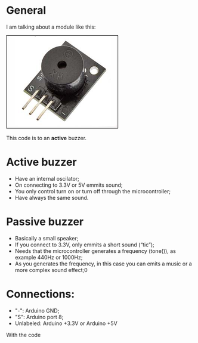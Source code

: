 # General

I am talking about a module like this:

![buzzer module](buzzer-module.jpg)

This code is to an **active** buzzer.


# Active buzzer

- Have an internal oscilator;
- On connecting to 3.3V or 5V emmits sound;
- You only control turn on or turn off through the microcontroller;
- Have always the same sound.


# Passive buzzer

- Basically a small speaker;
- If you connect to 3.3V, only emmits a short sound (“tic”);
- Needs that the microcontroller generates a frequency (tone()), as example 440Hz or 1000Hz;
- As you generates the frequency, in this case you can emits a music or a more complex sound effect;0


# Connections:

- "-": Arduino GND;
- "S": Arduino port 8;
- Unlabeled: Arduino +3.3V or Arduino +5V

With the code 
